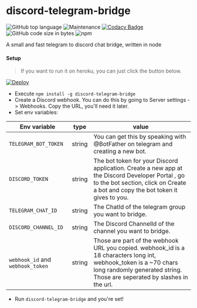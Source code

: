 # discord-telegram-bridge

![GitHub top language](https://img.shields.io/github/languages/top/daaniiieel/discord-telegram-bridge?style=for-the-badge) ![Maintenance](https://img.shields.io/maintenance/yes/2020?style=for-the-badge) [![Codacy Badge](https://api.codacy.com/project/badge/Grade/ebfcea5b1b2b4780a7b1054d7760ef8a)](https://app.codacy.com/manual/daaniiieel/discord-telegram-bridge?utm_source=github.com&utm_medium=referral&utm_content=daaniiieel/discord-telegram-bridge&utm_campaign=Badge_Grade_Settings)![GitHub code size in bytes](https://img.shields.io/github/languages/code-size/daaniiieel/discord-telegram-bridge?style=for-the-badge) ![npm](https://img.shields.io/npm/v/discord-telegram-bridge?style=for-the-badge)

A small and fast telegram to discord chat bridge, written in node 

#### Setup
> If you want to run it on heroku, you can just click the button below. 

[![Deploy](https://www.herokucdn.com/deploy/button.svg)](https://heroku.com/deploy?template=https://github.com/filcnaplo/discord-telegram-bridge)

* Execute `npm install -g discord-telegram-bridge`
* Create a Discord webhook. You can do this by going to Server settings -> Webhooks. Copy the URL, you'll need it later.
* Set env variables: 

|Env variable|type|value|
|-|-|-|
|`TELEGRAM_BOT_TOKEN`|string|You can get this by speaking with @BotFather on telegram and creating a new bot.|
|`DISCORD_TOKEN`|string|The bot token for your Discord application. Create a new app at the  Discord Developer Portal , go to the bot section, click on Create a bot and copy the bot token it gives to you.|
|`TELEGRAM_CHAT_ID`|string|The ChatId of the telegram group you want to bridge.|
|`DISCORD_CHANNEL_ID`|string|The Discord ChannelId of the channel you want to bridge.|
|`webhook_id`  and  `webhook_token`|string|Those are part of the webhook URL you copied.  webhook_id  is a 18 characters long int,  webhook_token is a ~70 chars long randomly generated string. Those are seperated by slashes in the url.|
* Run `discord-telegram-bridge` and you're set!
